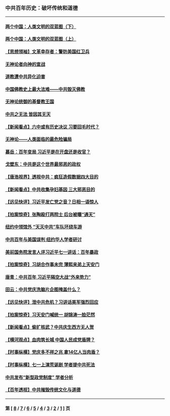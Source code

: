 ### 中共百年历史：破坏传统和道德
---
#### [两个中国：人类文明的双蓝图（下）](../../pages/nf1176114/n13423132.md?12150430) 
#### [两个中国：人类文明的双蓝图（上）](../../pages/nf1176114/n13422687.md?12150430) 
#### [【思想领袖】文革幸存者：警防美国红卫兵](../../pages/nf1176114/n13339289.md?12150430) 
#### [无神论者向神的宣战](../../pages/nf1176114/n13281535.md?12150430) 
#### [道教遭中共异化迫害](../../pages/nf1176114/n13281463.md?12150430) 
#### [中国佛教史上最大法难——中共毁灭佛教](../../pages/nf1176114/n13281397.md?12150430) 
#### [无神论统御的基督教王国](../../pages/nf1176114/n13281280.md?12150430) 
#### [中共之无法 皆因其无天](../../pages/nf1176114/n13281088.md?12150430) 
#### [【新闻看点】六中或有历史决议 习要回毛时代？](../../pages/nf1176114/n13222895.md?12150430) 
#### [无神论——人类面临的最危险骗局](../../pages/nf1176114/n13196137.md?12150430) 
#### [慕岳：百年变局 习近平是在开盘还是收官？](../../pages/nf1176114/n13206516.md?12150430) 
#### [戈壁东：中共是这个世界最邪恶的政权](../../pages/nf1176114/n13085641.md?12150430) 
#### [【唐浩视界】透视中共：疯狂造假数据四大目的](../../pages/nf1176114/n13080590.md?12150430) 
#### [【新闻看点】中共收集孕妇基因 三大邪恶目的](../../pages/nf1176114/n13077182.md?12150430) 
#### [【远见快评】习近平发亡党之音？日相一语惊人](../../pages/nf1176114/n13074809.md?12150430) 
#### [【拍案惊奇】张陶殴打两院士 后台被曝“通天”](../../pages/nf1176114/n13070496.md?12150430) 
#### [纽约中领馆外 “天灭中共”车队环绕车游](../../pages/nf1176114/n13070693.md?12150430) 
#### [中共百年与美国误判 纽约华人学者研讨](../../pages/nf1176114/n13067969.md?12150430) 
#### [美前国务院发言人评习近平七一讲话：百年暴政](../../pages/nf1176114/n13066986.md?12150430) 
#### [【拍案惊奇】习胡合作事未完 薄熙来弟上天安门](../../pages/nf1176114/n13065867.md?12150430) 
#### [唐青：中共百年 习近平隔空大战“外来势力”](../../pages/nf1176114/n13065976.md?12150430) 
#### [田云：中共党庆洗脑片企图掩盖什么？](../../pages/nf1176114/n13064395.md?12150430) 
#### [【远见快评】泄中共危机？习讲话美军强烈回应](../../pages/nf1176114/n13064269.md?12150430) 
#### [【拍案惊奇】习天安门喊统一 胡锦涛一脸茫然](../../pages/nf1176114/n13063233.md?12150430) 
#### [【新闻看点】偷扩核武？中共庆生西方无人贺](../../pages/nf1176114/n13061263.md?12150430) 
#### [【横河观点】血肉筑长城 中国人民成党盾牌？](../../pages/nf1176114/n13061779.md?12150430) 
#### [【时事纵横】党庆多不祥之兆 拿14亿人当肉盾？](../../pages/nf1176114/n13061709.md?12150430) 
#### [【时事纵横】七一上演荒诞剧 学者提中共死法](../../pages/nf1176114/n13058990.md?12150430) 
#### [中共发布“新型政党制度” 学者分析](../../pages/nf1176114/n13056354.md?12150430) 
#### [【百年透视】中共摧毁传统文化与道德](../../pages/nf1176114/n13057253.md?12150430) 

---
#### 第 [ [8](./8.md?12150430) / [7](./7.md?12150430) / [6](./6.md?12150430) / [5](./5.md?12150430) / [4](./4.md?12150430) / [3](./3.md?12150430) / [2](./2.md?12150430) / [1](./1.md?12150430) ] 页
